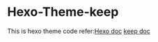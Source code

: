 # Hexo-Theme-keep
This is hexo theme code
refer:[Hexo doc](https://hexo.io/zh-cn/docs/index.html)
[keep doc](https://keep.xpoet.cn/2020/11/Keep-%E4%B8%BB%E9%A2%98%E9%85%8D%E7%BD%AE%E6%8C%87%E5%8D%97/)

